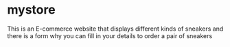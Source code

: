 # mystore
This is an E-commerce website that displays different kinds of sneakers and there is a form why you can fill in your details to order a pair of sneakers
